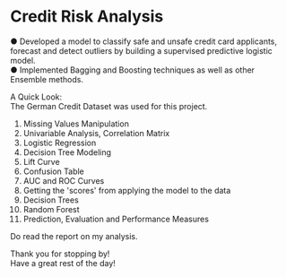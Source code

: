 # Credit Risk Analysis

● Developed a model to classify safe and unsafe credit card applicants, forecast and detect outliers by building a supervised predictive logistic model. <br>
● Implemented Bagging and Boosting techniques as well as other Ensemble methods.

A Quick Look: <br>
The German Credit Dataset was used for this project. <br>
1. Missing Values Manipulation <br>
2. Univariable Analysis, Correlation Matrix <br>
3. Logistic Regression<br>
4. Decision Tree Modeling <br>
5. Lift Curve<br>
6. Confusion Table<br>
7. AUC and ROC Curves<br>
7. Getting the 'scores' from applying the model to the data<br>
8. Decision Trees<br>
9. Random Forest<br>
10. Prediction, Evaluation and Performance Measures<br>

Do read the report on my analysis. <br>



Thank you for stopping by! <br>
Have a great rest of the day! <br>
